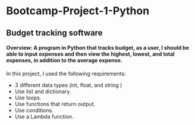 # Bootcamp-Project-1-Python
## Budget tracking software
#### Overview: A program in Python that tracks budget, as a user, I should be able to input expenses and then view the highest, lowest, and total expenses, in addition to the average expense.

In this project, I used the following requirements:
- 3 different data types (int, float, and string )
- Use list and dictionary.
- Use loops.
- Use functions that return output.
- Use conditions.
- Use a Lambda function.
